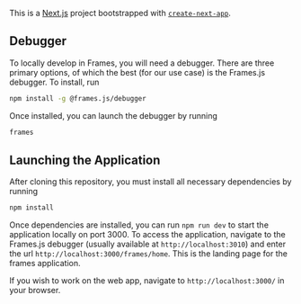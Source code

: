 This is a [Next.js](https://nextjs.org/) project bootstrapped with [`create-next-app`](https://github.com/vercel/next.js/tree/canary/packages/create-next-app).

## Debugger

To locally develop in Frames, you will need a debugger. There are three primary options, of which the best (for our use case) is the Frames.js debugger. To install, run 
```bash
npm install -g @frames.js/debugger
```
Once installed, you can launch the debugger by running 
```bash
frames
```

## Launching the Application

After cloning this repository, you must install all necessary dependencies by running
```bash
npm install
```

Once dependencies are installed, you can run ```npm run dev``` to start the application locally on port 3000. To access the application, navigate to the Frames.js debugger (usually available at ```http://localhost:3010```) and enter the url ```http://localhost:3000/frames/home```. This is the landing page for the frames application.

If you wish to work on the web app, navigate to ```http://localhost:3000/``` in your browser.